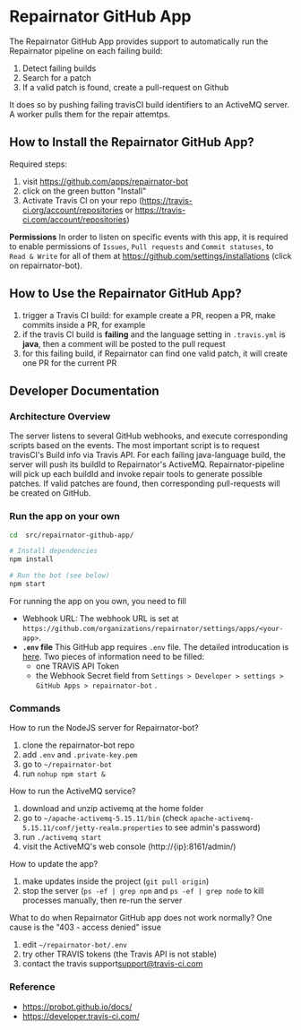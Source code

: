 # Repairnator GitHub App

The Repairnator GitHub App provides support to automatically run the Repairnator pipeline on each failing build:

1. Detect failing builds
2. Search for a patch
3. If a valid patch is found, create a pull-request on Github

It does so by pushing failing travisCI build identifiers to an ActiveMQ server. A worker pulls them for the repair attemtps.

## How to Install the Repairnator GitHub App?

Required steps:

1. visit https://github.com/apps/repairnator-bot
2. click on the green button "Install"
3. Activate Travis CI on your repo (<https://travis-ci.org/account/repositories> or <https://travis-ci.com/account/repositories>)

__Permissions__ In order to listen on specific events with this app, it is required to enable permissions of `Issues`, `Pull requests` and `Commit statuses`, to `Read & Write` for all of them at <https://github.com/settings/installations> (click on repairnator-bot).

## How to Use the Repairnator GitHub App?

1. trigger a Travis CI build: for example create a PR, reopen a PR, make commits inside a PR, for example
2. if the travis CI build is __failing__ and the language setting in `.travis.yml` is __java__, then a comment will be posted to the pull request
3. for this failing build, if Repairnator can find one valid patch, it will create one PR for the current PR

## Developer Documentation

### Architecture Overview

The server listens to several GitHub webhooks, and execute corresponding scripts based on the events. The most important script is to request travisCI's Build info via Travis API. For each failing java-language build, the server will push its buildId to Repairnator's ActiveMQ. Repairnator-pipeline will pick up each buildId and invoke repair tools to generate possible patches. If valid patches are found, then corresponding pull-requests will be created on GitHub.

### Run the app on your own

```sh
cd  src/repairnator-github-app/

# Install dependencies
npm install

# Run the bot (see below)
npm start
```

For running the app on you own, you need to fill
* Webhook URL: The webhook  URL is set at `https://github.com/organizations/repairnator/settings/apps/<your-app>`.
* __`.env` file__ This GitHub app requires `.env` file. The detailed introducation is [here](https://probot.github.io/docs/development/#manually-configuring-a-github-app). Two pieces of information need to be filled: 
  * one TRAVIS API Token
  * the Webhook Secret field from `Settings > Developer > settings > GitHub Apps > repairnator-bot` .

### Commands
How to run the NodeJS server for Repairnator-bot?
1. clone the repairnator-bot repo
2. add `.env` and `.private-key.pem`
3. go to `~/repairnator-bot`
4. run `nohup npm start &`

How to run the ActiveMQ service?
1. download and unzip activemq at the home folder
2. go to `~/apache-activemq-5.15.11/bin` (check `apache-activemq-5.15.11/conf/jetty-realm.properties` to see admin's password)  
3. run `./activemq start`
4. visit the ActiveMQ's web console (http://{ip}:8161/admin/)

How to update the app?
1. make updates inside the project (`git pull origin`)
2. stop the server (`ps -ef | grep npm` and `ps -ef | grep node` to kill processes manually, then re-run the server

What to do when Repairnator GitHub app does not work normally?
One cause is the "403 - access denied" issue
1. edit `~/repairnator-bot/.env`
2. try other TRAVIS tokens (the Travis API is not stable)
3. contact the travis support<support@travis-ci.com>

### Reference

- https://probot.github.io/docs/
- https://developer.travis-ci.com/
